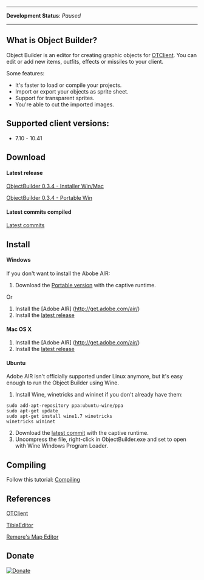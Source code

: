 ----

**Development Status**: _Paused_  

----

What is Object Builder?
----

Object Builder is an editor for creating graphic objects for [OTClient](https://github.com/edubart/otclient). You can edit or add new items, outfits, effects or missiles to your client.

Some features:

* It's faster to load or compile your projects.
* Import or export your objects as sprite sheet.
* Support for transparent sprites.
* You're able to cut the imported images.


Supported client versions:
----

* 7.10 - 10.41


Download
----

#### Latest release

[ObjectBuilder 0.3.4 - Installer Win/Mac](https://www.dropbox.com/s/ye43g8q9rzst4ru/ObjectBuilder0.3.4.air)

[ObjectBuilder 0.3.4 - Portable Win](https://www.dropbox.com/s/qf1r7tnsxk8ydv9/ObjectBuilder0_3_4_CR.rar)

#### Latest commits compiled

[Latest commits](https://www.dropbox.com/sh/l6u5ponwfr77bhm/AAAY3xbcGudRzvcjUbizt0tha)


Install
----

#### Windows

If you don't want to install the Abobe AIR:

1. Download the [Portable version](https://www.dropbox.com/s/qf1r7tnsxk8ydv9/ObjectBuilder0_3_4_CR.rar) with the captive runtime.

Or

1. Install the [Adobe AIR] (http://get.adobe.com/air/)
2. Install the [latest release](https://github.com/Mignari/ObjectBuilder/releases)


#### Mac OS X

1. Install the [Adobe AIR] (http://get.adobe.com/air/)
2. Install the [latest release](https://github.com/Mignari/ObjectBuilder/releases)


#### Ubuntu

Adobe AIR isn't officially supported under Linux anymore, but it's easy enough to run the Object Builder using Wine.

1. Install Wine, winetricks and wininet if you don't already have them:

```
sudo add-apt-repository ppa:ubuntu-wine/ppa
sudo apt-get update
sudo apt-get install wine1.7 winetricks
winetricks wininet
```
2. Download the [latest commit](https://github.com/Mignari/ObjectBuilder#latest-commits-compiled) with the captive runtime.
3. Uncompress the file, right-click in ObjectBuilder.exe and set to open with Wine Windows Program Loader.


Compiling
----

Follow this tutorial:
[Compiling](https://github.com/Mignari/ObjectBuilder/wiki/Compiling)


References
----

[OTClient](https://github.com/edubart/otclient)

[TibiaEditor](https://github.com/asamy45/TibiaEditor)

[Remere's Map Editor](https://github.com/hjnilsson/rme)

Donate
----
[![Donate](https://www.paypalobjects.com/en_US/i/btn/btn_donate_LG.gif)](https://www.paypal.com/cgi-bin/webscr?cmd=_s-xclick&hosted_button_id=QFNUYQ24ULK7S)

